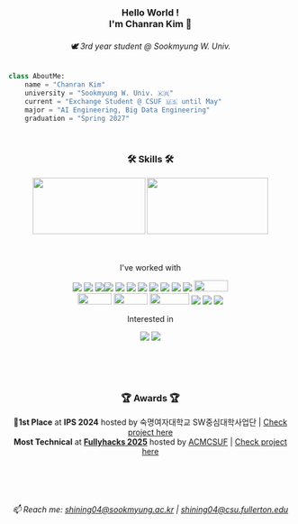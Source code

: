 <div align="center">
    
<!-- 타이틀  -->
### Hello World !<br>I'm Chanran Kim 🥰
###### 🕊️ 3rd year student @ Sookmyung W. Univ. <br>
<!-- [![Hits](https://hits.seeyoufarm.com/api/count/incr/badge.svg?url=https%3A%2F%2Fgithub.com%2Fisliese%2Fhit-counter&count_bg=%231A1B19&title_bg=%23555555&icon=&icon_color=%231A1B19&title=hits&edge_flat=false)](https://hits.seeyoufarm.com) -->
<!--<a href="https://instagram.com/isliese">
    <img 
        src="https://img.shields.io/badge/Instagram-FFDBE6?logo=instagram&logoColor=white&weight=30px&text_color=FFFFFF&title_color=FFFFFF&link={https://www.instagram.com/isliese/}"
        style="height : auto; margin-left : 10px; margin-right : 10px;"/> -->

</div>


<!-- 기본 설명 -->
```python
class AboutMe:
    name = "Chanran Kim"
    university = "Sookmyung W. Univ. 🇰🇷"
    current = "Exchange Student @ CSUF 🇺🇸 until May"
    major = "AI Engineering, Big Data Engineering"
    graduation = "Spring 2027"
```
<div align="center">
    


<br>

### 🛠️ Skills 🛠️
<!-- 백준 티어 -->
<img src="http://mazassumnida.wtf/api/v2/generate_badge?boj=shining04" width="200" height="100" />

<!-- 깃허브 Top Langs -->
<a>
    <img src="https://github-readme-stats.vercel.app/api/top-langs/?username=isliese&layout=compact&count_private=true&custom_title=My%20Languages&bg_color=141414&hide=jupyter%20notebook,shell,Batchfile&title_color=FFFFFF&lang_count=8&text_color=FFFFFF" width="215" height="100" />
</a>

<br><br>
I've worked with
<!-- 스킬 뱃지 -->
<img src="https://img.shields.io/badge/Python-3776AB?style=flat-square&logo=Python&logoColor=white"/> <img src="https://img.shields.io/badge/Flask-000000?style=flat-square&logo=flask&logoColor=white"/> <img src="https://img.shields.io/badge/JAVA-007396?style=flat&logo=Java&logoColor=white"/><img src="https://img.shields.io/badge/React-61DAFB?style=flat-square&logo=React&logoColor=black"/> <img src="https://img.shields.io/badge/HTML5-E34F26?style=flat-square&logo=html5&logoColor=white"/> <img src="https://img.shields.io/badge/CSS3-1572B6?style=flat-square&logo=css3&logoColor=white"/> <img src="https://img.shields.io/badge/Typescript-3178C6?style=flat-square&logo=Typescript&logoColor=white"/> <img src="https://img.shields.io/badge/JavaScript-F7DF1E?style=flat-square&logo=javascript&logoColor=black"/> <img src="https://img.shields.io/badge/Svelte-FF3E00?style=flat-square&logo=Svelte&logoColor=white"/> <img src="https://img.shields.io/badge/C-A8B9CC?style=flat-square&logo=C&logoColor=white"/> <img src="https://img.shields.io/badge/C++-00599C?style=flat-square&logo=C%2B%2B&logoColor=white"/> <img src="https://img.shields.io/badge/Figma-F24E1E?style=for-the-badge&logo=Figma&logoColor=white" width="60" height="20"> <br> <img src="https://img.shields.io/badge/numpy-%23013243.svg?style=for-the-badge&logo=numpy&logoColor=white" width="60" height="20"> 
<img src="https://img.shields.io/badge/Matplotlib-%23ffffff.svg?style=for-the-badge&logo=Matplotlib&logoColor=black" width="60" height="20">
<img src="https://img.shields.io/badge/scikit--learn-%23F7931E.svg?style=for-the-badge&logo=scikit-learn&logoColor=white" width="70" height="20">
<img src="https://img.shields.io/badge/Node.js-339933?style=flat-square&logo=Node.js&logoColor=white"/>
<img src="https://img.shields.io/badge/MySQL-4479A1?style=flat-square&logo=MySQL&logoColor=white"/>
<img src="https://img.shields.io/badge/MongoDB-47A248?style=flat-square&logo=MongoDB&logoColor=white"/>




Interested in
<!-- 스킬 뱃지 -->
<img src="https://img.shields.io/badge/MySQL-4479A1?style=flat-square&logo=MySQL&logoColor=white"/>

<img src="https://img.shields.io/badge/Amazon AWS-232F3E?style=flat-square&logo=amazonaws&logoColor=white"/>

<br><br><br>

### 🏆 Awards 🏆
**🥇1st Place** at **IPS 2024** hosted by 숙명여자대학교 SW중심대학사업단 | [Check project here](https://github.com/dl-tpdnjs/IPS_BingBong)<br> 
**Most Technical** at [**Fullyhacks 2025**](https://fullyhacks.acmcsuf.com/) hosted by [ACMCSUF](https://acmcsuf.com/) | [Check project here](https://github.com/isliese/ASTRO-ASL)

<br><br><br>

###### 📫 Reach me: shining04@sookmyung.ac.kr | shining04@csu.fullerton.edu 







